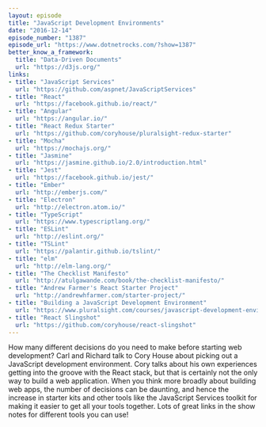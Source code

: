 ```yaml
---
layout: episode
title: "JavaScript Development Environments"
date: "2016-12-14"
episode_number: "1387"
episode_url: "https://www.dotnetrocks.com/?show=1387"
better_know_a_framework:
  title: "Data-Driven Documents"
  url: "https://d3js.org/"
links:
- title: "JavaScript Services"
  url: "https://github.com/aspnet/JavaScriptServices"
- title: "React"
  url: "https://facebook.github.io/react/"
- title: "Angular"
  url: "https://angular.io/"
- title: "React Redux Starter"
  url: "https://github.com/coryhouse/pluralsight-redux-starter"
- title: "Mocha"
  url: "https://mochajs.org/"
- title: "Jasmine"
  url: "https://jasmine.github.io/2.0/introduction.html"
- title: "Jest"
  url: "https://facebook.github.io/jest/"
- title: "Ember"
  url: "http://emberjs.com/"
- title: "Electron"
  url: "http://electron.atom.io/"
- title: "TypeScript"
  url: "https://www.typescriptlang.org/"
- title: "ESLint"
  url: "http://eslint.org/"
- title: "TSLint"
  url: "https://palantir.github.io/tslint/"
- title: "elm"
  url: "http://elm-lang.org/"
- title: "The Checklist Manifesto"
  url: "http://atulgawande.com/book/the-checklist-manifesto/"
- title: "Andrew Farmer's React Starter Project"
  url: "http://andrewhfarmer.com/starter-project/"
- title: "Building a JavaScript Development Environment"
  url: "https://www.pluralsight.com/courses/javascript-development-environment"
- title: "React Slingshot"
  url: "https://github.com/coryhouse/react-slingshot"
---
```


How many different decisions do you need to make before starting web development? Carl and Richard talk to Cory House about picking out a JavaScript development environment. Cory talks about his own experiences getting into the groove with the React stack, but that is certainly not the only way to build a web application. When you think more broadly about building web apps, the number of decisions can be daunting, and hence the increase in starter kits and other tools like the JavaScript Services toolkit for making it easier to get all your tools together. Lots of great links in the show notes for different tools you can use!
